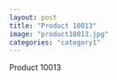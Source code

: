 ```yaml
---
layout: post
title: "Product 10013"
image: "product10013.jpg"
categories: "category1"
---
```

Product 10013
